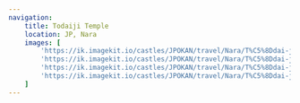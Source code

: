 ```yaml
---
navigation:
    title: Todaiji Temple
    location: JP, Nara
    images: [
        'https://ik.imagekit.io/castles/JPOKAN/travel/Nara/T%C5%8Ddai-ji/2Z7A1116.jpg?updatedAt=1736784925548',
        'https://ik.imagekit.io/castles/JPOKAN/travel/Nara/T%C5%8Ddai-ji/2Z7A0937.jpg?updatedAt=1736784923972',
        'https://ik.imagekit.io/castles/JPOKAN/travel/Nara/T%C5%8Ddai-ji/2Z7A0986.jpg?updatedAt=1736784922565',
        'https://ik.imagekit.io/castles/JPOKAN/travel/Nara/T%C5%8Ddai-ji/2Z7A0961.jpg?updatedAt=1736784920794'
    ]
---
```

#
